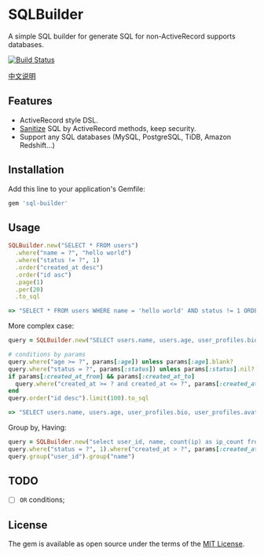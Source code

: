 # SQLBuilder

A simple SQL builder for generate SQL for non-ActiveRecord supports databases.

[![Build Status](https://travis-ci.org/huacnlee/sql-builder.svg?branch=master)](https://travis-ci.org/huacnlee/sql-builder)

[中文说明](https://ruby-china.org/topics/39399)

## Features

- ActiveRecord style DSL.
- [Sanitize](https://api.rubyonrails.org/classes/ActiveRecord/Sanitization/ClassMethods.html#method-i-sanitize_sql) SQL by ActiveRecord methods, keep security.
- Support any SQL databases (MySQL, PostgreSQL, TiDB, Amazon Redshift...)

## Installation

Add this line to your application's Gemfile:

```ruby
gem 'sql-builder'
```

## Usage

```rb
SQLBuilder.new("SELECT * FROM users")
  .where("name = ?", "hello world")
  .where("status != ?", 1)
  .order("created_at desc")
  .order("id asc")
  .page(1)
  .per(20)
  .to_sql

=> "SELECT * FROM users WHERE name = 'hello world' AND status != 1 ORDER BY created_at desc, id asc LIMIT 20 OFFSET 0"
```

More complex case:

```rb
query = SQLBuilder.new("SELECT users.name, users.age, user_profiles.bio, user_profiles.avatar FROM users INNER JOIN user_profiles ON users.id = user_profiles.user_id")

# conditions by params
query.where("age >= ?", params[:age]) unless params[:age].blank?
query.where("status = ?", params[:status]) unless params[:status].nil?
if params[:created_at_from] && params[:created_at_to]
  query.where("created_at >= ? and created_at <= ?", params[:created_at_from], params[:created_at_to])
end
query.order("id desc").limit(100).to_sql

=> "SELECT users.name, users.age, user_profiles.bio, user_profiles.avatar FROM users INNER JOIN user_profiles ON users.id = user_profiles.user_id WHERE age >= 18 AND status = 3 AND created_at >= '2020-01-03 10:54:08 +0800' and created_at <= '2020-01-03 10:54:08 +0800' ORDER BY id desc LIMIT 100 OFFSET 0"
```

Group by, Having:

```rb
query = SQLBuilder.new("select user_id, name, count(ip) as ip_count from user_visits")
query.where("status = ?", 1).where("created_at > ?", params[:created_at])
query.group("user_id").group("name")
```

## TODO

- [ ] `OR` conditions;

## License

The gem is available as open source under the terms of the [MIT License](https://opensource.org/licenses/MIT).
